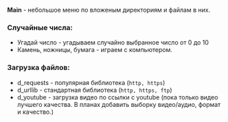 **Main** - небольшое меню по вложеным директориям и файлам в них.

### Случайные числа:    
- Угадай число - угадываем случайно выбранное число от 0 до 10    
- Камень, ножницы, бумага - играем с компьютером.

### Загрузка файлов:   
- d_requests - популярная библиотека (`http, https`)   
- d_urllib - стандартная библиотека (`http, https, ftp`)  
- d_youtube - загрузка видео по ссылки с youtube (пока только видео лучшего качества. В планах добавить выборку видео/аудио, формат и качество.)
